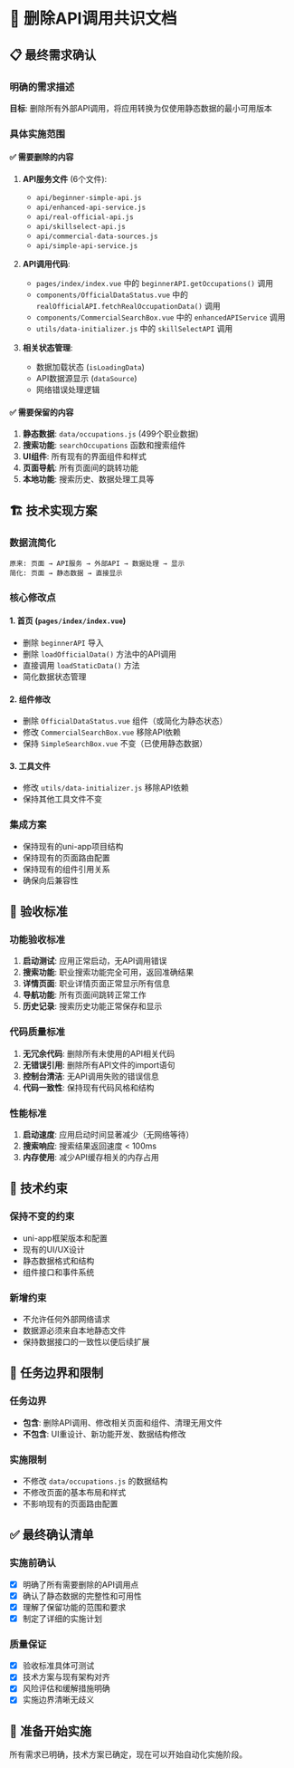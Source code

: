 # 🎯 删除API调用共识文档

## 📋 最终需求确认

### 明确的需求描述
**目标**: 删除所有外部API调用，将应用转换为仅使用静态数据的最小可用版本

### 具体实施范围

#### ✅ 需要删除的内容
1. **API服务文件** (6个文件):
   - `api/beginner-simple-api.js` 
   - `api/enhanced-api-service.js`
   - `api/real-official-api.js` 
   - `api/skillselect-api.js`
   - `api/commercial-data-sources.js`
   - `api/simple-api-service.js`

2. **API调用代码**:
   - `pages/index/index.vue` 中的 `beginnerAPI.getOccupations()` 调用
   - `components/OfficialDataStatus.vue` 中的 `realOfficialAPI.fetchRealOccupationData()` 调用
   - `components/CommercialSearchBox.vue` 中的 `enhancedAPIService` 调用
   - `utils/data-initializer.js` 中的 `skillSelectAPI` 调用

3. **相关状态管理**:
   - 数据加载状态 (`isLoadingData`)
   - API数据源显示 (`dataSource`)
   - 网络错误处理逻辑

#### ✅ 需要保留的内容
1. **静态数据**: `data/occupations.js` (499个职业数据)
2. **搜索功能**: `searchOccupations` 函数和搜索组件
3. **UI组件**: 所有现有的界面组件和样式
4. **页面导航**: 所有页面间的跳转功能
5. **本地功能**: 搜索历史、数据处理工具等

## 🏗️ 技术实现方案

### 数据流简化
```
原来: 页面 → API服务 → 外部API → 数据处理 → 显示
简化: 页面 → 静态数据 → 直接显示
```

### 核心修改点

#### 1. 首页 (`pages/index/index.vue`)
- 删除 `beginnerAPI` 导入
- 删除 `loadOfficialData()` 方法中的API调用
- 直接调用 `loadStaticData()` 方法
- 简化数据状态管理

#### 2. 组件修改
- 删除 `OfficialDataStatus.vue` 组件（或简化为静态状态）
- 修改 `CommercialSearchBox.vue` 移除API依赖
- 保持 `SimpleSearchBox.vue` 不变（已使用静态数据）

#### 3. 工具文件
- 修改 `utils/data-initializer.js` 移除API依赖
- 保持其他工具文件不变

### 集成方案
- 保持现有的uni-app项目结构
- 保持现有的页面路由配置
- 保持现有的组件引用关系
- 确保向后兼容性

## 📝 验收标准

### 功能验收标准
1. **启动测试**: 应用正常启动，无API调用错误
2. **搜索功能**: 职业搜索功能完全可用，返回准确结果
3. **详情页面**: 职业详情页面正常显示所有信息
4. **导航功能**: 所有页面间跳转正常工作
5. **历史记录**: 搜索历史功能正常保存和显示

### 代码质量标准
1. **无冗余代码**: 删除所有未使用的API相关代码
2. **无错误引用**: 删除所有API文件的import语句
3. **控制台清洁**: 无API调用失败的错误信息
4. **代码一致性**: 保持现有代码风格和结构

### 性能标准
1. **启动速度**: 应用启动时间显著减少（无网络等待）
2. **搜索响应**: 搜索结果返回速度 < 100ms
3. **内存使用**: 减少API缓存相关的内存占用

## 🔧 技术约束

### 保持不变的约束
- uni-app框架版本和配置
- 现有的UI/UX设计
- 静态数据格式和结构
- 组件接口和事件系统

### 新增约束
- 不允许任何外部网络请求
- 数据源必须来自本地静态文件
- 保持数据接口的一致性以便后续扩展

## 🎯 任务边界和限制

### 任务边界
- **包含**: 删除API调用、修改相关页面和组件、清理无用文件
- **不包含**: UI重设计、新功能开发、数据结构修改

### 实施限制
- 不修改 `data/occupations.js` 的数据结构
- 不修改页面的基本布局和样式
- 不影响现有的页面路由配置

## ✅ 最终确认清单

### 实施前确认
- [x] 明确了所有需要删除的API调用点
- [x] 确认了静态数据的完整性和可用性
- [x] 理解了保留功能的范围和要求
- [x] 制定了详细的实施计划

### 质量保证
- [x] 验收标准具体可测试
- [x] 技术方案与现有架构对齐
- [x] 风险评估和缓解措施明确
- [x] 实施边界清晰无歧义

## 🚀 准备开始实施

所有需求已明确，技术方案已确定，现在可以开始自动化实施阶段。

